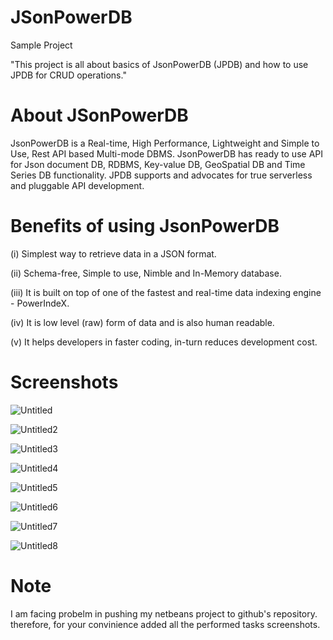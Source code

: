 # JSonPowerDB
Sample Project

"This project is all about basics of JsonPowerDB (JPDB) and how to use JPDB for CRUD operations."

# About JSonPowerDB
JsonPowerDB is a Real-time, High Performance, Lightweight and Simple to Use, Rest API based Multi-mode DBMS. JsonPowerDB has ready to use API for Json document DB, RDBMS, Key-value DB, GeoSpatial DB and Time Series DB functionality. JPDB supports and advocates for true serverless and pluggable API development.

# Benefits of using JsonPowerDB
(i)   Simplest way to retrieve data in a JSON format.

(ii)  Schema-free, Simple to use, Nimble and In-Memory database.

(iii) It is built on top of one of the fastest and real-time data indexing engine - PowerIndeX.

(iv)  It is low level (raw) form of data and is also human readable.

(v)   It helps developers in faster coding, in-turn reduces development cost.

# Screenshots

![Untitled](https://user-images.githubusercontent.com/118872593/203483899-b73f1730-a161-4d8e-8ef8-5ab53f8fa74b.jpg)

![Untitled2](https://user-images.githubusercontent.com/118872593/203483959-fd83e371-a090-4250-953c-9c1a78868598.jpg)

![Untitled3](https://user-images.githubusercontent.com/118872593/203483993-405cbeb4-4098-49b9-be6c-2fbfd11d93ba.png)

![Untitled4](https://user-images.githubusercontent.com/118872593/203484009-71d9cdef-bd35-480f-bd44-bc3e6a8081fd.jpg)

![Untitled5](https://user-images.githubusercontent.com/118872593/203484024-cb974e24-7104-453e-92dd-3c6bee910cb6.jpg)

![Untitled6](https://user-images.githubusercontent.com/118872593/203484045-2203dce1-9e86-4b0b-a818-91ddb9052c96.jpg)

![Untitled7](https://user-images.githubusercontent.com/118872593/203484088-3e87931b-4632-4a14-bf8d-b0339cdd12e4.jpg)

![Untitled8](https://user-images.githubusercontent.com/118872593/203484103-04234e88-6dde-4f60-ba55-cce6f7972bdd.jpg)

# Note
I am facing probelm in pushing my netbeans project to github's repository. therefore, for your convinience added all the performed tasks screenshots.
